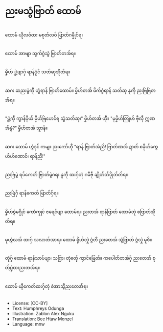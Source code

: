 # ညးမသွံဗြာတ် ထောမ်

##
ထောမ် ယဵုလဝ်ထး မစုတ်လဝ် ဗြာတ်ဂမၠိုင်ရ။

##
ထောမ် အာဖျာ သွက်ဂွံသွံ ဗြာတ်တအ်ရ။

##
မၞိဟ် ပ္ဍဲဖျာဂှ် ရာန်ဒၟံင် သတ်ဆုအိုတ်ရ။

##
ဆဂး ဆညးမွဲကီု ဟွံရာန် ဗြာတ်ထောမ်။ မၞိဟ်တအ် မိက်ဂွံရာန် သတ်ဆု နူကဵု ညးဗြဴဗြဴတအ်ရ။

##
"ပ္ဍဲကဵု ကွာန်ပိုယ် မၞိဟ်ဗြဴဟေင်ရ သွံသတ်ဆု၊" မၞိဟ်တအ် ဟီု။ "မုမၞိဟ်တြုဟ် ဗီုလဵု ဣဏအ်မွဲ?" မၞိဟ်တအ် သၟာန်။

##
ဆဂး ထောမ် ဟွံဒုင် ကမျ။ ညးကော်ဟီု "ရာန် ဗြာတ်အဲညိ! ဗြာတ်ဏအ် ဍာတ် စခိုဟ်ကွေဟ်ဟ်ဏောဝ်၊ ရာန်ညိ!"

##
ညးဗြဴမွဲ ရပ်ကေတ် ဗြာတ်မွဲဂရး နူကဵု ထးဂှ်တုဲ ဂမဳဗဵု ချိုတ်တ်ပၠိုတ်တ်ရ။

##
ညးဗြဴဂှ် ရာန်ကေတ် ဗြာတ်ဂှ်ရ။

##
မၞိဟ်ဗွဲမဂၠိုင် ကောံကၠုင် ဇရေင်ဖျာ ထောမ်ရ။ ညးတအ် ရာန်ဗြာတ် ထောမ်တုဲ စဗြာတ်အိုတ်ရ။

##
မုဟွံလအ် ထးဂှ် သလာတ်အာရ။ ထောမ် ရိုဟ်လှုဲ ဂွံတီ ညးတေအ် သွံဗြာတ် ဂွံလှုဲ မူစိ။

##
တုဲဂှ် ထောမ် ရာန်သာပ်ပျာ၊ သဂြာ၊ တုဲတှ်ေ ကွာင်ဗြေတ်။ ကပေါတ်တအ်ဂှ် ညးတေအ် စုတ်ပ္ဍဲထးညးတအ်ရ။

##
ထောမ် ယဵုကေတ်ထးဂှ်တုဲ စဴအာသ္ၚိညးတေအ်ရ။

##
* License: [CC-BY]
* Text: Humphreys Odunga
* Illustration: Zablon Alex Nguku
* Translation: Bee Htaw Monzel
* Language: mnw
